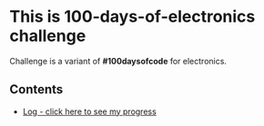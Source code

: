 # This is 100-days-of-electronics challenge

Challenge is a variant of **#100daysofcode** for electronics. 

## Contents

* [Log - click here to see my progress](log.md)



